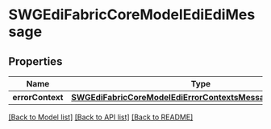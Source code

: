 # SWGEdiFabricCoreModelEdiEdiMessage

## Properties
Name | Type | Description | Notes
------------ | ------------- | ------------- | -------------
**errorContext** | [**SWGEdiFabricCoreModelEdiErrorContextsMessageErrorContext***](SWGEdiFabricCoreModelEdiErrorContextsMessageErrorContext.md) |  | [optional] 

[[Back to Model list]](../README.md#documentation-for-models) [[Back to API list]](../README.md#documentation-for-api-endpoints) [[Back to README]](../README.md)


